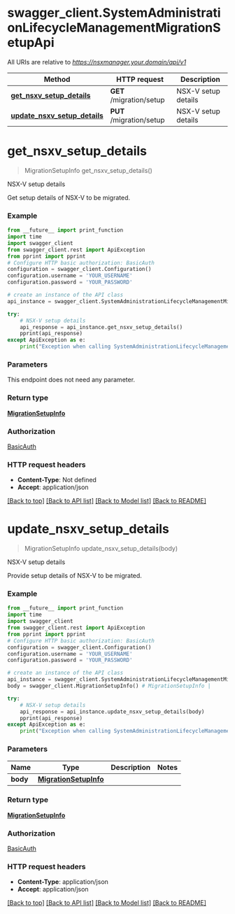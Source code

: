 # swagger_client.SystemAdministrationLifecycleManagementMigrationSetupApi

All URIs are relative to *https://nsxmanager.your.domain/api/v1*

Method | HTTP request | Description
------------- | ------------- | -------------
[**get_nsxv_setup_details**](SystemAdministrationLifecycleManagementMigrationSetupApi.md#get_nsxv_setup_details) | **GET** /migration/setup | NSX-V setup details
[**update_nsxv_setup_details**](SystemAdministrationLifecycleManagementMigrationSetupApi.md#update_nsxv_setup_details) | **PUT** /migration/setup | NSX-V setup details

# **get_nsxv_setup_details**
> MigrationSetupInfo get_nsxv_setup_details()

NSX-V setup details

Get setup details of NSX-V to be migrated. 

### Example
```python
from __future__ import print_function
import time
import swagger_client
from swagger_client.rest import ApiException
from pprint import pprint
# Configure HTTP basic authorization: BasicAuth
configuration = swagger_client.Configuration()
configuration.username = 'YOUR_USERNAME'
configuration.password = 'YOUR_PASSWORD'

# create an instance of the API class
api_instance = swagger_client.SystemAdministrationLifecycleManagementMigrationSetupApi(swagger_client.ApiClient(configuration))

try:
    # NSX-V setup details
    api_response = api_instance.get_nsxv_setup_details()
    pprint(api_response)
except ApiException as e:
    print("Exception when calling SystemAdministrationLifecycleManagementMigrationSetupApi->get_nsxv_setup_details: %s\n" % e)
```

### Parameters
This endpoint does not need any parameter.

### Return type

[**MigrationSetupInfo**](MigrationSetupInfo.md)

### Authorization

[BasicAuth](../README.md#BasicAuth)

### HTTP request headers

 - **Content-Type**: Not defined
 - **Accept**: application/json

[[Back to top]](#) [[Back to API list]](../README.md#documentation-for-api-endpoints) [[Back to Model list]](../README.md#documentation-for-models) [[Back to README]](../README.md)

# **update_nsxv_setup_details**
> MigrationSetupInfo update_nsxv_setup_details(body)

NSX-V setup details

Provide setup details of NSX-V to be migrated. 

### Example
```python
from __future__ import print_function
import time
import swagger_client
from swagger_client.rest import ApiException
from pprint import pprint
# Configure HTTP basic authorization: BasicAuth
configuration = swagger_client.Configuration()
configuration.username = 'YOUR_USERNAME'
configuration.password = 'YOUR_PASSWORD'

# create an instance of the API class
api_instance = swagger_client.SystemAdministrationLifecycleManagementMigrationSetupApi(swagger_client.ApiClient(configuration))
body = swagger_client.MigrationSetupInfo() # MigrationSetupInfo | 

try:
    # NSX-V setup details
    api_response = api_instance.update_nsxv_setup_details(body)
    pprint(api_response)
except ApiException as e:
    print("Exception when calling SystemAdministrationLifecycleManagementMigrationSetupApi->update_nsxv_setup_details: %s\n" % e)
```

### Parameters

Name | Type | Description  | Notes
------------- | ------------- | ------------- | -------------
 **body** | [**MigrationSetupInfo**](MigrationSetupInfo.md)|  | 

### Return type

[**MigrationSetupInfo**](MigrationSetupInfo.md)

### Authorization

[BasicAuth](../README.md#BasicAuth)

### HTTP request headers

 - **Content-Type**: application/json
 - **Accept**: application/json

[[Back to top]](#) [[Back to API list]](../README.md#documentation-for-api-endpoints) [[Back to Model list]](../README.md#documentation-for-models) [[Back to README]](../README.md)

